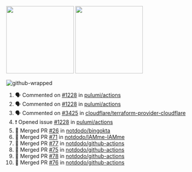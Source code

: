 <a href="https://github.com/notdodo"><img src="https://github-readme-stats.vercel.app/api?username=notdodo&count_private=true&theme=dark" height="180" /></a> <a href="https://github.com/notdodo"><img src="https://github-readme-stats.vercel.app/api/top-langs/?username=notdodo&langs_count=8&theme=dark&hide=tex,java,html,css&layout=compact" height="180" /></a>

![github-wrapped](https://github.com/notdodo/notdodo/assets/6991986/fb310ed4-7b6b-48dd-a447-4c85e6000edb)

<!--START_SECTION:activity-->
1. 🗣 Commented on [#1228](https://github.com/pulumi/actions/issues/1228#issuecomment-2241079806) in [pulumi/actions](https://github.com/pulumi/actions)
2. 🗣 Commented on [#1228](https://github.com/pulumi/actions/issues/1228#issuecomment-2234360429) in [pulumi/actions](https://github.com/pulumi/actions)
3. 🗣 Commented on [#3425](https://github.com/cloudflare/terraform-provider-cloudflare/issues/3425#issuecomment-2230226986) in [cloudflare/terraform-provider-cloudflare](https://github.com/cloudflare/terraform-provider-cloudflare)
4. ❗ Opened issue [#1228](https://github.com/pulumi/actions/issues/1228) in [pulumi/actions](https://github.com/pulumi/actions)
5. 🎉 Merged PR [#26](https://github.com/notdodo/bingokta/pull/26) in [notdodo/bingokta](https://github.com/notdodo/bingokta)
6. 🎉 Merged PR [#71](https://github.com/notdodo/IAMme-IAMme/pull/71) in [notdodo/IAMme-IAMme](https://github.com/notdodo/IAMme-IAMme)
7. 🎉 Merged PR [#77](https://github.com/notdodo/github-actions/pull/77) in [notdodo/github-actions](https://github.com/notdodo/github-actions)
8. 🎉 Merged PR [#75](https://github.com/notdodo/github-actions/pull/75) in [notdodo/github-actions](https://github.com/notdodo/github-actions)
9. 🎉 Merged PR [#78](https://github.com/notdodo/github-actions/pull/78) in [notdodo/github-actions](https://github.com/notdodo/github-actions)
10. 🎉 Merged PR [#76](https://github.com/notdodo/github-actions/pull/76) in [notdodo/github-actions](https://github.com/notdodo/github-actions)
<!--END_SECTION:activity-->

